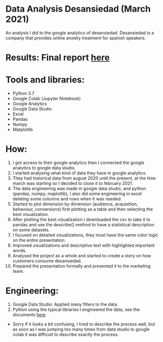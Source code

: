 # Data Analysis Desansiedad (March 2021)
An analysis I did to the google analytics of desansiedad. Desansiedad is a company that provides online anxiety treatment for spanish speakers.

# Results: Final report [here](https://datastudio.google.com/reporting/61f04c52-93e3-4ec5-969a-719304c32849)

# Tools and libraries:
* Python 3.7
* Google Colab (Jupyter Notebook)
* Google Analytics
* Google Data Studio
* Excel
* Pandas
* Numpy
* Matplotlib

# How:
1. I got access to their google analytics then I connected the google analytics to google data studio.
2. I started analysing what kind of data they have in google analytics.
3. They had historical data from august 2020 until the present, at the time march was starting so I decided to close it to february 2021.
4. The data engineering was made in google data studio, and python (pandas, numpy, maplotlib), I also did some engineering in excel deleting some columns and rows when it was needed.
5. Started to plot dimension by dimension (audience, acquisition, behaviour, conversions) first plotting as a table and then selecting the best visualization.
6. After plotting the best visualization I downloaded the csv to take it to pandas and use the describe() method to have a statistical description on some datasets.
7. I focused on detailed visualizations, they must have the same color logic on the entire presentation.
8. Improved visualizations and descriptive text with highlighted important words.
9. Analysed the project as a whole and started to create a story on how customers consume desansiedad.
10. Prepared the presentation formally and presented it to the marketing team.

# Engineering:
1. Google Data Studio: Applied many filters to the data.
2. Python using the typical libraries I engineered the data, see the documents [here](https://github.com/JorgePablol/Data-Analysis-Desansiedad/blob/main/Desansiedad%20(1).ipynb)
* Sorry if it looks a bit confusing, I tried to describe the process well, but as soon as I was jumping too many times from data studio to google colab it was difficult to describe exactly the process.


